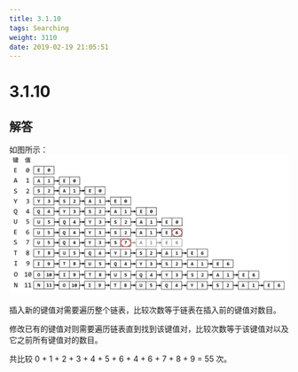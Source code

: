 ```yaml
---
title: 3.1.10
tags: Searching
weight: 3110
date: 2019-02-19 21:05:51
---
```


# 3.1.10


## 解答

如图所示：
![](/resources/3-1-10/1.png)

插入新的键值对需要遍历整个链表，比较次数等于链表在插入前的键值对数目。

修改已有的键值对则需要遍历链表直到找到该键值对，比较次数等于该键值对以及它之前所有键值对的数目。

共比较 0 + 1 + 2 + 3 + 4 + 5 + 6 + 4 + 6 +  7 + 8 + 9 = 55 次。

